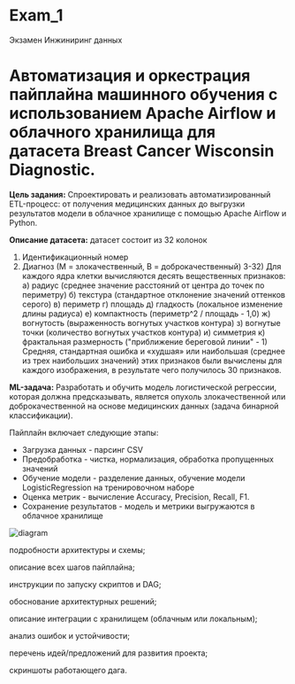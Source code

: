 # Exam_1
Экзамен Инжиниринг данных

# Автоматизация и оркестрация пайплайна машинного обучения с использованием Apache Airflow и облачного хранилища для датасета Breast Cancer Wisconsin Diagnostic.
**Цель задания:** Спроектировать и реализовать автоматизированный ETL-процесс: от получения медицинских данных до выгрузки результатов модели в облачное хранилище с помощью Apache Airflow и Python. 

**Описание датасета:** датасет состоит из 32 колонок 
  1) Идентификационный номер
  2) Диагноз (М = злокачественный, В = доброкачественный)
3-32)
  Для каждого ядра клетки вычисляются десять вещественных признаков:
   а) радиус (среднее значение расстояний от центра до точек по периметру)
   б) текстура (стандартное отклонение значений оттенков серого)
   в) периметр
   г) площадь
   д) гладкость (локальное изменение длины радиуса)
   е) компактность (периметр^2 / площадь - 1,0)
   ж) вогнутость (выраженность вогнутых участков контура)
   з) вогнутые точки (количество вогнутых участков контура)
   и) симметрия 
   к) фрактальная размерность ("приближение береговой линии" - 1)
  Средняя, стандартная ошибка и «худшая» или наибольшая (среднее из трех наибольших значений) этих признаков были вычислены для каждого изображения, в результате чего получилось 30 признаков.

**ML-задача:** Разработать и обучить модель логистической регрессии, которая должна предсказывать, является опухоль злокачественной или доброкачественной на основе медицинских данных (задача бинарной классификации).

Пайплайн включает следующие этапы:
  - Загрузка данных - парсинг CSV
  - Предобработка - чистка, нормализация, обработка пропущенных значений
  - Обучение модели - разделение данных, обучение модели LogisticRegression на тренировочном наборе 
  - Оценка метрик - вычисление Accuracy, Precision, Recall, F1.
  - Сохранение результатов - модель и метрики выгружаются в облачное хранилище

![diagram](https://github.com/user-attachments/assets/74914ceb-d12f-4c7f-a77f-d44c07e9b9ae)

 
подробности архитектуры и схемы;

описание всех шагов пайплайна;

инструкции по запуску скриптов и DAG;

обоснование архитектурных решений;

описание интеграции с хранилищем (облачным или локальным);

анализ ошибок и устойчивости;

перечень идей/предложений для развития проекта;

скриншоты работающего дага.
